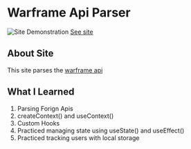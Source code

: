 # Warframe Api Parser

![Site Demonstration](site.gif)
<a href="https://warframeparser.netlify.app">See site</a>

## About Site

This site parses the <a href='https://api.warframestat.us/pc'>warframe api</a>

## What I Learned

1. Parsing Forign Apis
2. createContext() and useContext()
3. Custom Hooks
4. Practiced managing state using useState() and useEffect()
5. Practiced tracking users with local storage
   